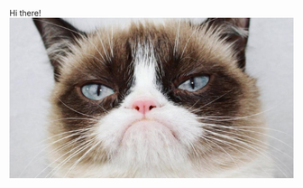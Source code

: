 Hi there!
![Alt Text](https://github.com/Chupakebr/Chupakebr/blob/master/24024-posts.article_md.jpg)
